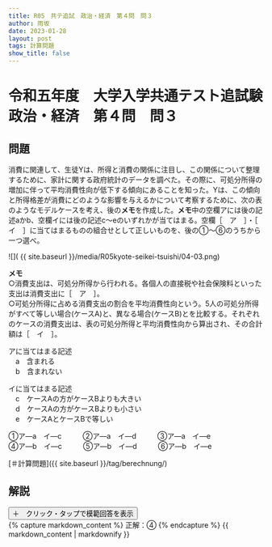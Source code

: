 ```yaml
---
title: R05　共テ追試　政治・経済　第４問　問３
author: 雨坂
date: 2023-01-28
layout: post
tags: 計算問題
show_title: false
---
```

  
# 令和五年度　大学入学共通テスト追試験　政治・経済　第４問　問３  
  
## 問題  
消費に関連して、生徒Yは、所得と消費の関係に注目し、この関係について整理するために、家計に関する政府統計のデータを調べた。その際に、可処分所得の増加に伴って平均消費性向が低下する傾向にあることを知った。Yは、この傾向と所得格差が消費にどのような影響を与えるかについて考察するために、次の表のようなモデルケースを考え、後の**メモ**を作成した。**メモ**中の空欄アには後の記述aかb、空欄イには後の記述c〜eのいずれかが当てはまる。空欄［　ア　］・［　イ　］に当てはまるものの組合せとして正しいものを、後の①～⑥のうちから一つ選べ。  
  
![]( {{ site.baseurl }}/media/R05kyote-seikei-tsuishi/04-03.png)  
  
**メモ**  
○消費支出は、可処分所得から行われる。各個人の直接税や社会保険料といった支出は消費支出に［　ア　］。  
○可処分所得に占める消費支出の割合を平均消費性向という。5人の可処分所得がすべて等しい場合(ケースA)と、異なる場合(ケースB)とを比較する。それぞれのケースの消費支出は、表の可処分所得と平均消費性向から算出され、その合計額は［　イ　］。  
  
アに当てはまる記述  
　a　含まれる  
　b　含まれない  
  
イに当てはまる記述  
　c　ケースAの方がケースBよりも大きい  
　d　ケースAの方がケースBよりも小さい  
　e　ケースAとケースBで等しい  
  
①ア―a　イ―c　　　②ア―a　イ―d　　　③ア―a　イ―e  
④ア―b　イ―c　　　⑤ア―b　イ―d　　　⑥ア―b　イ―e  
  
[＃計算問題]({{ site.baseurl }}/tag/berechnung/)  
  
## 解説  
<div class="collapsible">
  <button class="collapsible-button">＋　クリック・タップで模範回答を表示</button>
  <div class="collapsible-content">
    {% capture markdown_content %}
正解：④  
    {% endcapture %}
    {{ markdown_content | markdownify }}
  </div>
</div>